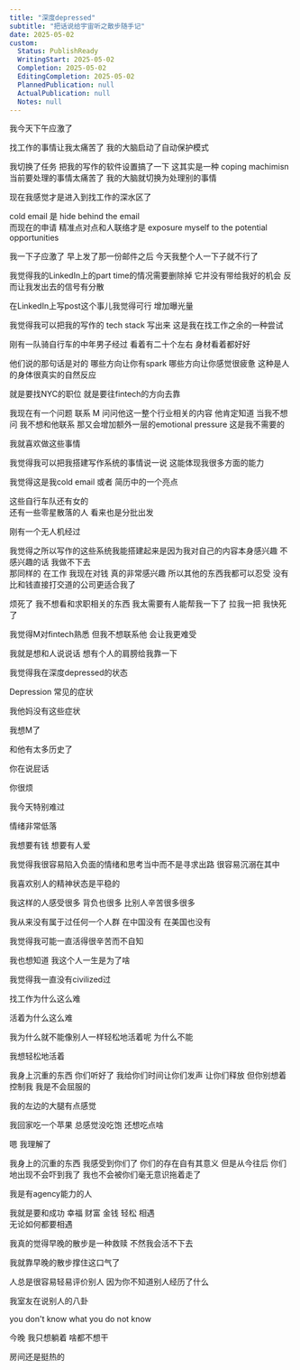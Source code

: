 ```yaml
---
title: "深度depressed"
subtitle: "把话说给宇宙听之散步随手记"
date: 2025-05-02
custom:
  Status: PublishReady
  WritingStart: 2025-05-02
  Completion: 2025-05-02
  EditingCompletion: 2025-05-02
  PlannedPublication: null
  ActualPublication: null
  Notes: null
---  
```

  
我今天下午应激了   
  
找工作的事情让我太痛苦了 我的大脑启动了自动保护模式   
  
我切换了任务 把我的写作的软件设置搞了一下 这其实是一种 coping machimisn 当前要处理的事情太痛苦了 我的大脑就切换为处理别的事情  
  
现在我感觉才是进入到找工作的深水区了    
  
cold email 是 hide behind the email   
而现在的申请 精准点对点和人联络才是 exposure myself to the potential opportunities   
  
我一下子应激了 早上发了那一份邮件之后 今天我整个人一下子就不行了   
  
我觉得我的LinkedIn上的part time的情况需要删除掉 它并没有带给我好的机会 反而让我发出去的信号有分散   
  
在LinkedIn上写post这个事儿我觉得可行 增加曝光量  
  
我觉得我可以把我的写作的 tech stack 写出来 这是我在找工作之余的一种尝试  
  
刚有一队骑自行车的中年男子经过 看着有二十个左右 身材看着都好好  
  
他们说的那句话是对的 哪些方向让你有spark 哪些方向让你感觉很疲惫 这种是人的身体很真实的自然反应  
  
就是要找NYC的职位 就是要往fintech的方向去靠  
  
我现在有一个问题 联系 M 问问他这一整个行业相关的内容 他肯定知道 当我不想问 我不想和他联系 那又会增加额外一层的emotional pressure 这是我不需要的  
  
我就喜欢做这些事情   
  
我觉得我可以把我搭建写作系统的事情说一说 这能体现我很多方面的能力  
  
我觉得这是我cold email 或者 简历中的一个亮点  
  
这些自行车队还有女的   
还有一些零星散落的人 看来也是分批出发  
  
刚有一个无人机经过  
  
我觉得之所以写作的这些系统我能搭建起来是因为我对自己的内容本身感兴趣 不感兴趣的话 我做不下去   
那同样的 在工作 我现在对钱 真的非常感兴趣 所以其他的东西我都可以忍受 没有比和钱直接打交道的公司更适合我了  
  
烦死了 我不想看和求职相关的东西 我太需要有人能帮我一下了 拉我一把 我快死了  
  
我觉得M对fintech熟悉 但我不想联系他 会让我更难受  
  
我就是想和人说说话 想有个人的肩膀给我靠一下  
  
我觉得我在深度depressed的状态  
  
Depression 常见的症状  
  
我他妈没有这些症状  
  
我想M了  
  
和他有太多历史了  
  
你在说屁话  
  
你很烦  
  
我今天特别难过   
  
情绪非常低落  
  
我想要有钱 想要有人爱  
  
我觉得我很容易陷入负面的情绪和思考当中而不是寻求出路 很容易沉溺在其中  
  
我喜欢别人的精神状态是平稳的  
  
我这样的人感受很多 背负也很多 比别人辛苦很多很多  
  
我从来没有属于过任何一个人群 在中国没有 在美国也没有  
  
我觉得我可能一直活得很辛苦而不自知  
  
我也想知道 我这个人一生是为了啥  
  
我觉得我一直没有civilized过  
  
找工作为什么这么难   
  
活着为什么这么难  
  
我为什么就不能像别人一样轻松地活着呢 为什么不能  
  
我想轻松地活着   
  
我身上沉重的东西 你们听好了 我给你们时间让你们发声 让你们释放 但你别想着控制我 我是不会屈服的  
  
我的左边的大腿有点感觉  
  
我回家吃一个苹果 总感觉没吃饱 还想吃点啥  
  
嗯 我理解了   
  
我身上的沉重的东西 我感受到你们了 你们的存在自有其意义 但是从今往后 你们地出现不会吓到我了 我也不会被你们毫无意识拖着走了   
  
我是有agency能力的人  
  
我就是要和成功 幸福 财富 金钱 轻松 相遇  
无论如何都要相遇  
  
我真的觉得早晚的散步是一种救赎 不然我会活不下去  
  
我就靠早晚的散步撑住这口气了  
  
人总是很容易轻易评价别人 因为你不知道别人经历了什么  
  
我室友在说别人的八卦   
   
you don't know what you do not know  
  
今晚 我只想躺着 啥都不想干  
  
房间还是挺热的  
  